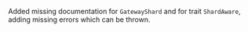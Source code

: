 Added missing documentation for `GatewayShard` and for trait `ShardAware`, adding missing errors which can be thrown.
